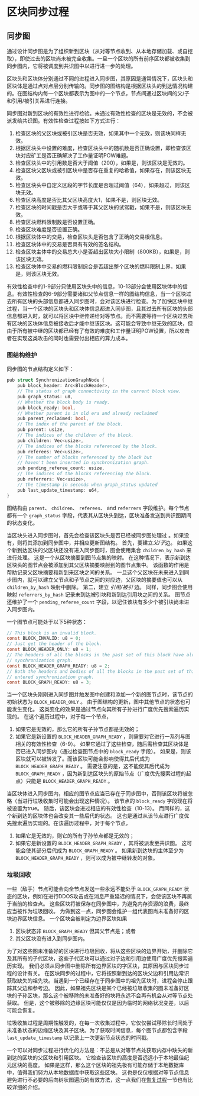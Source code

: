 # 区块同步过程

## 同步图
通过设计同步图是为了组织新到区块（从对等节点收到、从本地存储加载、或自挖取），即使过去的区块尚未被完全收集。一旦一个区块的所有前序区块都被收集到同步图内，它将被调度到共识图中以进行进一步的处理。

区块头和区块体分别通过不同的进程进入同步图，其原因是通常情况下，区块头和区块体是通过点对点层分别传输的。同步图的图结构是根据区块头的到达情况构建的。在图结构内每一个区块都表示为图中的一个节点，节点间通过区块间的父/子和引用/被引关系进行连接。

同步图对新到区块的有效性进行检验。未通过有效性检查的区块是无效的，不会被派发给共识图。有效性检查过程按如下方式进行：

1.	检查区块的父区块或被引区块是否无效，如果其中一个无效，则该块同样无效。
2.	根据区块头中设置的难度，检查区块头中的随机数是否正确设置，即检查该区块对应矿工是否正确解决了工作量证明POW难题。
3.	检查区块头中的引用数是否大于阈值（200），如果是，则该区块是无效的。
4.	检查区块父区块或被引区块中是否存在重复的哈希值，如果存在，则该区块无效。
5.	检查区块头中自定义区段的字节长度是否超过阈值（64），如果超过，则该区块无效。
6.	检查区块高度是否比其父区块高度大1，如果不是，则区块无效。
7.	检查区块的时间戳是否大于或等于其父区块的试驾戳，如果不是，则该区块无效。
8.	检查区块燃料限制数是否设置正确。
9.	检查区块难度是否设置正确。
10.	根据区块体中的交易，检查区块头是否包含了正确的交易根信息。
11.	检查区块体中的交易是否具有有效的签名结构。
12.	检查区块主体中的交易总大小是否超出区块大小限制（800KB），如果是，则该区块无效。
13.	检查区块体中交易的燃料限制综合是否超出整个区块的燃料限制上界，如果是，则该区块无效。

有效性检查中的1-9部分只使用区块头中的信息，10-13部分会使用区块体中的信息。有效性检查的6-9部分需要诸如父节点信息一样的图结构信息，当一个区块过去所有区块的头部信息都进入同步图时，会对该区块进行检查。为了加快区块中继过程，当一个区块的区块头和区块体信息都进入同步图，且其过去所有区块的头部信息都进入时，就可以将区块中继传递给对等节点。而不需要等待一个区块过去所有区块的区块体信息被接收后才能中继该区块。这可能会导致中继无效的区块，但由于所有被中继的区块都已经有了有效的难度和工作量证明POW设置，所以攻击者在实现这类攻击的同时也需要付出相应的算力成本。

### 图结构维护
同步图的节点结构定义如下：
```c
pub struct SynchronizationGraphNode {
    pub block_header: Arc<BlockHeader>,
    // The status of graph connectivity in the current block view.
    pub graph_status: u8,
    // Whether the block body is ready.
    pub block_ready: bool,
    // Whether parent is in old era and already reclaimed
    pub parent_reclaimed: bool,
    // The index of the parent of the block.
    pub parent: usize,
    // The indices of the children of the block.
    pub children: Vec<usize>,
    // The indices of the blocks referenced by the block.
    pub referees: Vec<usize>,
    // The number of blocks referenced by the block but
    // haven't been inserted in synchronization graph.
    pub pending_referee_count: usize,
    // The indices of the blocks referencing the block.
    pub referrers: Vec<usize>,
    // the timestamp in seconds when graph_status updated
    pub last_update_timestamp: u64,
}

```

图结构由 `parent`、 `children`、 `referees`、 and `referrers` 字段维护。每个节点都有一个 `graph_status` 字段，代表其从区块头到达，区块准备发送到共识图期间的状态变化。

当区块头进入同步图时，首先会检查该区块头是否已经被同步图处理过 。如果没有，则将其添加到同步图中，并相应更新图结构。
首先，要建立*父/子*边。
如果这个新到达区块的父区块还没有进入同步图时，图会使用集合 `children_by_hash` 来进行处理。
这是一个从区块摘要到图节点集的映射。
在这种情况下，表示新到达区块头的图节点会被添加到其父区块摘要映射到的图节点集中。
该函数的作用是帮助记录父区块摘要和新到来区块之间的关系。
一旦这个父区块在未来进入到同步图内，就可以建立父节点和子节点之间的对应边，父区块的摘要值也可以从 `children_by_hash` 映射中删除。
第二，建立 *引用/被引* 边。 
同样，同步图会使用映射 `referrers_by_hash` 记录未到达被引块和新到达引用块之间的关系。
图节点还维护了一个 `pending_referee_count` 字段，以记住该块有多少个被引块尚未进入同步图内。

一个图节点可能处于以下5种状态：
```c
// This block is an invalid block.
const BLOCK_INVALID: u8 = 0;
// Just get the header of the block.
const BLOCK_HEADER_ONLY: u8 = 1;
// The headers of all the blocks in the past set of this block have already entered
// synchronization graph. 
const BLOCK_HEADER_GRAPH_READY: u8 = 2;
// Both the headers and bodies of all the blocks in the past set of this block have
// entered synchronization graph.
const BLOCK_GRAPH_READY: u8 = 3;
```

当一个区块头刚刚进入同步图并触发图中创建和添加一个新的图节点时，该节点的初始状态为 `BLOCK_HEADER_ONLY` 。
由于图结构的更新，图中其他节点的状态也可能发生变化。
这类变化的效果是通过节点向其所有子孙进行广度优先搜索遍历实现的。
在这个遍历过程中，对于每一个节点，
1) 如果它是无效的，那么它的所有子孙节点都是无效的；
2) 如果它是新设置的 `BLOCK_HEADER_GRAPH_READY` ，则需要对它进行一系列与图相关的有效性检查（6-9）。
如果它通过了这些检查，随后需检查其区块体是否已进入同步图内（通过检查图节点中的 `block_ready` 字段）。
如果是，则该区块就可以被转发了。而该区块可能会影响使得其后代成为 `BLOCK_HEADER_GRAPH_READY` 。
需要注意的是，这不能使其后代成为 `BLOCK_GRAPH_READY` ，因为新到达区块头的原始节点（广度优先搜索过程的起点）只能是 `BLOCK_HEADER_GRAPH_READY` 。

当区块体进入同步图内，相应的图节点应当已存在于同步图中，否则该区块将被忽略（当进行垃圾收集时可能会出现这种情况）。
该节点的 `block_ready` 字段现在将被设置为true。
随后，该区块会进过相应的有效性检查（10-13）。
而同样的，这个新到达的区块体也会改变其一些后代的状态。
这也是通过从该节点进行广度优先搜索遍历实现的。在该遍历过程中，对于每个节点，
1) 如果它是无效的，则它的所有子孙节点都是无效的；
2) 如果它是新设置的 `BLOCK_HEADER_GRAPH_READY` ，其将被派发至共识图。
这可能会使其部分后代成为 `BLOCK_GRAPH_READY` 。 
如果新到达块的主体至少为 `BLOCK_HEADER_GRAPH_READY` ，则可以成为被中继转发的对象。

### 垃圾回收
一些（敌手）节点可能会向全节点发送一些永远不能处于 `BLOCK_GRAPH_READY` 状态的区块，例如在进行DDOS攻击或在消息严重延迟的情况下，会使该区块不再属于当前的检查点。
这些区块将被保存在同步图中，为避免内存资源的浪费，最终应当被作为垃圾回收。 
为做到这一点，同步图会维护一组代表图尚未准备好的区块边界区块信息。
一个区块会被判定为边界区块如果
1) 区块状态非 `BLOCK_GRAPH_READY` 但其父节点是；或者 
2) 其父区块没有进入到同步图内。

为了对这些图未准备好的区块进行垃圾回收，将从这些区块的边界开始，并删除它及其所有的子代区块，这些子代区块可以通过对子边和引用边使用广度优先搜索遍历实现。
我们必须从同步图中删除所有边界区块的字区块，其原因与区块同步过程的设计有关。
在区块同步的过程中，它将按照新到达的区块父边和引用边常识获取缺失的祖先块。当遇到一个已经存在于同步图中的祖先区块时，进程会停止跟踪其父边和参考边。
因此，如果祖先区块是某个已经被垃圾收集的图未准备好区块的子孙区块，那么这个被移除的未准备好的块将永远不会再有机会从对等节点处获取。
但是，这个被移除的边缘区块可能仅仅是因为临时的网络状况变差，以后可能会恢复。

垃圾收集过程是周期性触发的，在每一次收集过程中，它仅仅尝试移除长时间处于未准备状态的边缘区块及其子区块。为了获取时间信息，每个图节点都包含字段 `last_update_timestamp` 以记录上一次更新节点状态的时间戳。

一个可以对同步过程进行优化的方法是：不总是从对等节点处获取内存中缺失的新到达的区块的父区块和引用区块。
它检查该区块的高度是否远远小于本地最佳纪元区块的高度。
如果是这样，那么这个区块的祖先极有可能存储于本地数据库中，值得我们努力从本地数据库中获取这些区块。
这也是仅仅根据对等节点信息避免进行不必要的后向树状图遍历的有效方法，这一点我们在[恢复过程](recovery-cn.md)一节也有比较详细的介绍。